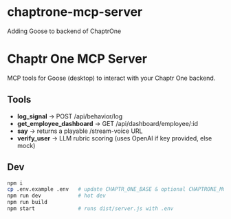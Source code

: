 # chaptrone-mcp-server
Adding Goose to backend of ChaptrOne
# Chaptr One MCP Server

MCP tools for Goose (desktop) to interact with your Chaptr One backend.

## Tools
- **log_signal** → POST /api/behavior/log
- **get_employee_dashboard** → GET /api/dashboard/employee/:id
- **say** → returns a playable /stream-voice URL
- **verify_user** → LLM rubric scoring (uses OpenAI if key provided, else mock)

## Dev
```bash
npm i
cp .env.example .env   # update CHAPTR_ONE_BASE & optional CHAPTRONE_MCP_KEY
npm run dev            # hot dev
npm run build
npm start              # runs dist/server.js with .env
